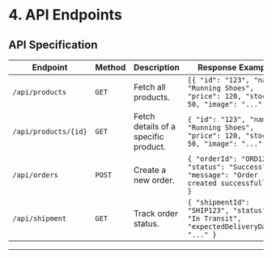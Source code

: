 # **4. API Endpoints**

## **API Specification**

| **Endpoint**         | **Method** | **Description**                          | **Response Example**                                                                 |
|-----------------------|------------|------------------------------------------|-------------------------------------------------------------------------------------|
| `/api/products`       | `GET`      | Fetch all products.                      | `[{ "id": "123", "name": "Running Shoes", "price": 120, "stock": 50, "image": "..." }]` |
| `/api/products/{id}`  | `GET`      | Fetch details of a specific product.     | `{ "id": "123", "name": "Running Shoes", "price": 120, "stock": 50, "image": "..." }`  |
| `/api/orders`         | `POST`     | Create a new order.                      | `{ "orderId": "ORD123", "status": "Success", "message": "Order created successfully." }` |
| `/api/shipment`       | `GET`      | Track order status.                      | `{ "shipmentId": "SHIP123", "status": "In Transit", "expectedDeliveryDate": "..." }`    |

---
